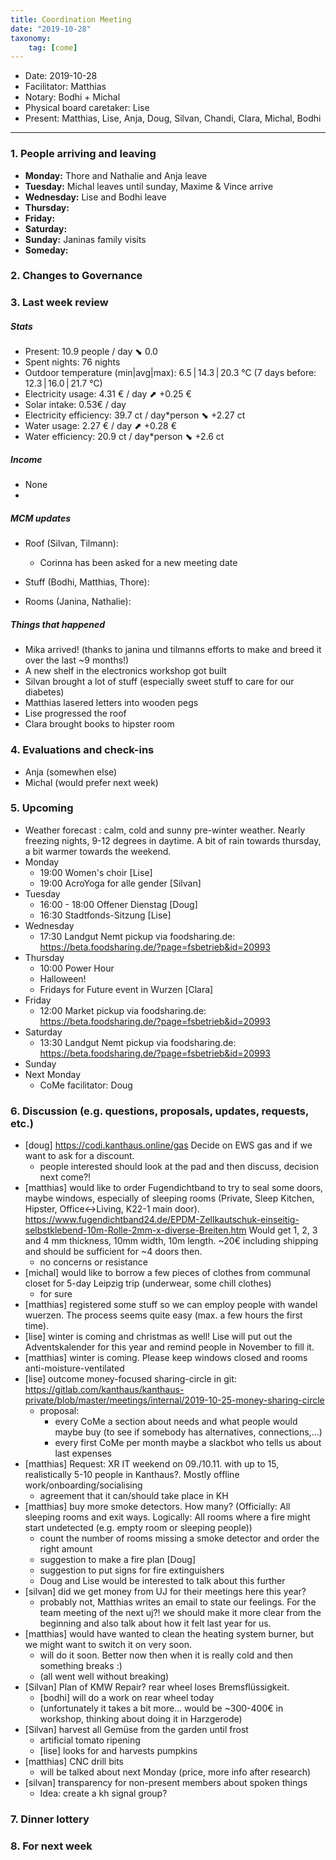 ```yaml
---
title: Coordination Meeting
date: "2019-10-28"
taxonomy:
    tag: [come]
---
```


<!--
Hello facilitator/notary! Thank you for your services. Here is some advice for facilitating coordination meetings:
  - Prepare the meeting a bit beforehand (find out about evaluations, gas, electricity and water usages, waste collections, income, scheduled events). You can ask others to assist you.
  - Notify people 10 minutes before the meeting starts. (Watching the clock is not super fun, people will be grateful if you do it for them.)
  - Start at 10:00 sharp, or earlier if everyone is there. (Waiting is time-wasting, be a time-saver!)
  - If you don't want to take notes yourself ask someone else to take care of that. (This pad can easily be used to read from and write in simultaneously.)
  - Go through the ordered points in order, even if nothing has changed. (They are arranged to try and get the most relevant information to most people.)
  - Feel welcome to moderate conversation if off-topic or too detailed. (Are listeners interested? Are speakers satisfied? Can you identify a sub-group?)
  - Try to finish the meeting before 11:00. (There is always more to talk about and it's important for people to know that CoMes don't take forever.)
  - Leave the room once the meeting has ended. (This sends a clear signal to everyone else that they can also leave and get on with their day.)
  - Take care that the meeting minutes will be put to kanthaus.online. (If you don't know how to do it, ask someone to help you with it. But do it today!)
  - As soon as the minutes are online, empty the pad from all irrelevant things and get it ready for the next facilitator. (Only keep regular events such as CoMe, power hour, regular food pickups and such. Move the counter figures from 'last 7 days' to '7 days before that' and adjust the date to next week.)
  - Have fun!
-->
- Date: 2019-10-28
- Facilitator: Matthias
- Notary: Bodhi + Michal
- Physical board caretaker: Lise
- Present: Matthias, Lise, Anja, Doug, Silvan, Chandi, Clara, Michal, Bodhi

----
<!-- 0. Minute of silence -->

### 1. People arriving and leaving
- **Monday:** Thore and Nathalie and Anja leave
- **Tuesday:** Michal leaves until sunday, Maxime & Vince arrive
- **Wednesday:** Lise and Bodhi leave
- **Thursday:**
- **Friday:**
- **Saturday:**
- **Sunday:** Janinas family visits
- **Someday:**

### 2. Changes to Governance

### 3. Last week review

##### Stats
<!-- Read counters in heating room and append to water.csv and gas.csv in https://gitlab.com/kanthaus/kanthaus-public/tree/master/resourcesUsed, update the residence record (https://gitlab.com/kanthaus/kanthaus-private/blob/master/residenceRecord.csv) otherwise the script will complain -->
<!-- press the play button on https://gitlab.com/kanthaus/kanthaus-private/pipeline_schedules and it will print to #kanthaus-residence -->
- Present: 10.9 people / day ⬊  0.0
- Spent nights: 76 nights
- Outdoor temperature (min|avg|max): 6.5 | 14.3 | 20.3 °C (7 days before: 12.3 | 16.0 | 21.7 °C)
- Electricity usage: 4.31 € / day ⬈ +0.25 €
- Solar intake: 0.53€ / day
- Electricity efficiency: 39.7 ct / day*person ⬊ +2.27 ct
- Water usage: 2.27 € / day ⬈ +0.28 €
- Water efficiency: 20.9 ct / day*person ⬊ +2.6 ct

##### Income
<!-- Check the shoe in K20-0 and the donation box in the free shop in K22-0-3 -->
- None
-
##### MCM updates
<!-- Project managers from tasks defined during the MCM should report about the current situation -->
- Roof (Silvan, Tilmann):
    - Corinna has been asked for a new meeting date

- Stuff (Bodhi, Matthias, Thore):

- Rooms (Janina, Nathalie):


##### Things that happened
- Mika arrived! (thanks to janina und tilmanns efforts to make and breed it over the last ~9 months!)
- A new shelf in the electronics workshop got built
- Silvan brought a lot of stuff (especially sweet stuff to care for our diabetes)
- Matthias lasered letters into wooden pegs
- Lise progressed the roof
- Clara brought books to hipster room

### 4. Evaluations and check-ins
- Anja (somewhen else)
- Michal (would prefer next week)

### 5. Upcoming <!-- https://cloud.kanthaus.online/apps/calendar/ -->
- Weather forecast <!-- https://www.accuweather.com/en/de/wurzen/04808/weather-forecast/171287 -->: calm, cold and sunny pre-winter weather. Nearly freezing nights, 9-12 degrees in daytime. A bit of rain towards thursday, a bit warmer towards the weekend.
- Monday
    - 19:00 Women's choir [Lise]
    - 19:00 AcroYoga for alle gender [Silvan]
- Tuesday
    - 16:00 - 18:00 Offener Dienstag [Doug]
    - 16:30 Stadtfonds-Sitzung [Lise]
- Wednesday
    - 17:30 Landgut Nemt pickup via foodsharing.de: https://beta.foodsharing.de/?page=fsbetrieb&id=20993
- Thursday
    - 10:00 Power Hour
    - Halloween!
    - Fridays for Future event in Wurzen [Clara]
- Friday
    - 12:00 Market pickup via foodsharing.de: https://beta.foodsharing.de/?page=fsbetrieb&id=20993
- Saturday
    - 13:30 Landgut Nemt pickup via foodsharing.de: https://beta.foodsharing.de/?page=fsbetrieb&id=20993
- Sunday
- Next Monday
    - CoMe facilitator: Doug


### 6. Discussion (e.g. questions, proposals, updates, requests, etc.)
- [doug] https://codi.kanthaus.online/gas Decide on EWS gas and if we want to ask for a discount.
    - people interested should look at the pad and then discuss, decision next come?!
- [matthias] would like to order Fugendichtband to try to seal some doors, maybe windows, especially of sleeping rooms (Private, Sleep Kitchen, Hipster, Office<->Living, K22-1 main door). https://www.fugendichtband24.de/EPDM-Zellkautschuk-einseitig-selbstklebend-10m-Rolle-2mm-x-diverse-Breiten.htm Would get 1, 2, 3 and 4 mm thickness, 10mm width, 10m length. ~20€ including shipping and should be sufficient for ~4 doors then.
    - no concerns or resistance
- [michal] would like to borrow a few pieces of clothes from communal closet for 5-day Leipzig trip (underwear, some chill clothes)
    - for sure
- [matthias] registered some stuff so we can employ people with wandel wuerzen. The process seems quite easy (max. a few hours the first time).
- [lise] winter is coming and christmas as well! Lise will put out the Adventskalender for this year and remind people in November to fill it.
- [matthias] winter is coming. Please keep windows closed and rooms anti-moisture-ventilated
- [lise] outcome money-focused sharing-circle in git: https://gitlab.com/kanthaus/kanthaus-private/blob/master/meetings/internal/2019-10-25-money-sharing-circle
    - proposal:
        - every CoMe a section about needs and what people would maybe buy (to see if somebody has alternatives, connections,...)
        - every first CoMe per month maybe a slackbot who tells us about last expenses
- [matthias] Request: XR IT weekend on 09./10.11. with up to 15, realistically 5-10 people in Kanthaus?. Mostly offline work/onboarding/socialising
    - agreement that it can/should take place in KH
- [matthias] buy more smoke detectors. How many? (Officially: All sleeping rooms and exit ways. Logically: All rooms where a fire might start undetected (e.g. empty room or sleeping people))
    - count the number of rooms missing a smoke detector and order the right amount
    - suggestion to make a fire plan [Doug]
    - suggestion to put signs for fire extinguishers
    - Doug and Lise would be interested to talk about this further
- [silvan] did we get money from UJ for their meetings here this year?
    - probably not, Matthias writes an email to state our feelings. For the team meeting of the next uj?! we should make it more clear from the beginning and also talk about how it felt last year for us.
- [matthias] would have wanted to clean the heating system burner, but we might want to switch it on very soon.
    - will do it soon. Better now then when it is really cold and then something breaks :)
    - (all went well without breaking)
- [Silvan] Plan of KMW Repair? rear wheel loses Bremsflüssigkeit.
    - [bodhi] will do a work on rear wheel today
    - (unfortunately it takes a bit more... would be ~300-400€ in workshop, thinking about doing it in Harzgerode)
- [Silvan] harvest all Gemüse from the garden until frost
    - artificial tomato ripening
    - [lise] looks for and harvests pumpkins
- [matthias] CNC drill bits
    - will be talked about next Monday (price, more info after research)
- [silvan] transparency for non-present members about spoken things
    - Idea: create a kh signal group?

### 7. Dinner lottery
<!-- To be done on the physical board -->

### 8. For next week
